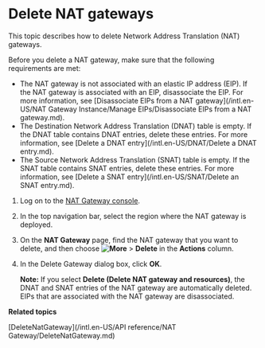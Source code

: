 # Delete NAT gateways

This topic describes how to delete Network Address Translation \(NAT\) gateways.

Before you delete a NAT gateway, make sure that the following requirements are met:

-   The NAT gateway is not associated with an elastic IP address \(EIP\). If the NAT gateway is associated with an EIP, disassociate the EIP. For more information, see [Disassociate EIPs from a NAT gateway](/intl.en-US/NAT Gateway Instance/Manage EIPs/Disassociate EIPs from a NAT gateway.md).
-   The Destination Network Address Translation \(DNAT\) table is empty. If the DNAT table contains DNAT entries, delete these entries. For more information, see [Delete a DNAT entry](/intl.en-US/DNAT/Delete a DNAT entry.md).
-   The Source Network Address Translation \(SNAT\) table is empty. If the SNAT table contains SNAT entries, delete these entries. For more information, see [Delete a SNAT entry](/intl.en-US/SNAT/Delete an SNAT entry.md).

1.  Log on to the [NAT Gateway console](https://vpc.console.aliyun.com/nat).

2.  In the top navigation bar, select the region where the NAT gateway is deployed.

3.  On the **NAT Gateway** page, find the NAT gateway that you want to delete, and then choose **![More](https://static-aliyun-doc.oss-cn-hangzhou.aliyuncs.com/assets/img/en-US/8458039951/p103337.png)** \> **Delete** in the **Actions** column.

4.  In the Delete Gateway dialog box, click **OK**.

    **Note:** If you select **Delete \(Delete NAT gateway and resources\)**, the DNAT and SNAT entries of the NAT gateway are automatically deleted. EIPs that are associated with the NAT gateway are disassociated.


**Related topics**  


[DeleteNatGateway](/intl.en-US/API reference/NAT Gateway/DeleteNatGateway.md)

